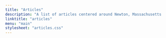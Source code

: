 ```yaml
---
title: "Articles"
description: "A list of articles centered around Newton, Massachusetts."
linktitle: "articles"
menu: "main"
stylesheet: "articles.css"
---
```

